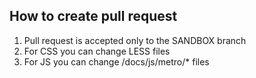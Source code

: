## How to create pull request

1. Pull request is accepted only to the SANDBOX branch
2. For CSS you can change LESS files
2. For JS you can change /docs/js/metro/* files